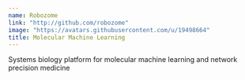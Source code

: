 ```yaml
---
name: Robozome
link: "http://github.com/robozome"
image: "https://avatars.githubusercontent.com/u/19498664"
title: Molecular Machine Learning
---
```


Systems biology platform for molecular machine learning and network precision medicine